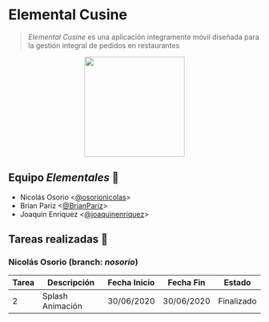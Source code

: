 # Elemental Cusine

> *Elemental Cusine* es una aplicación integramente móvil diseñada para la gestión integral de pedidos en restaurantes

<p align="center">
<img src="https://i.ibb.co/DL6LxbL/icon-transp.png" height="200">

## Equipo *Elementales* :rocket:
* Nicolás Osorio <[@osorionicolas](https://github.com/osorionicolas "Google!")>
* Brian Pariz <[@BrianPariz](https://github.com/BrianPariz, "Brian Pariz")>
* Joaquin Enriquez <[@joaquinenriquez](https://github.com/joaquinenriquez, "Joaquin Enriquez")>


## Tareas realizadas :hammer:
### Nicolás Osorio (branch: *nosorio*)
| Tarea | Descripción | Fecha Inicio | Fecha Fin | Estado |
|---|---|---|---|---|
| 2 | Splash Animación | 30/06/2020 | 30/06/2020 | Finalizado |

<!-- |---|---|---|---|---|
| 2 | Splash Animación | Finalizado |
| 5 | Login | Finalizado |
| 10| Sonidos (activar/desactivar) | Finalizado |
| A | ABM - Dueño/Supervisor | Finalizado |
| D | ABM - Cliente | Finalizado |
| F | QR Ingreso al local | Finalizado | -->


